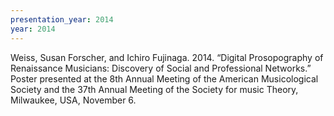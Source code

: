 ```yaml
---
presentation_year: 2014
year: 2014
---
```


Weiss, Susan Forscher, and Ichiro Fujinaga. 2014. “Digital Prosopography of Renaissance Musicians: Discovery of Social and Professional Networks.” Poster presented at the 8th Annual Meeting of the American Musicological Society and the 37th Annual Meeting of the Society for music Theory, Milwaukee, USA, November 6.